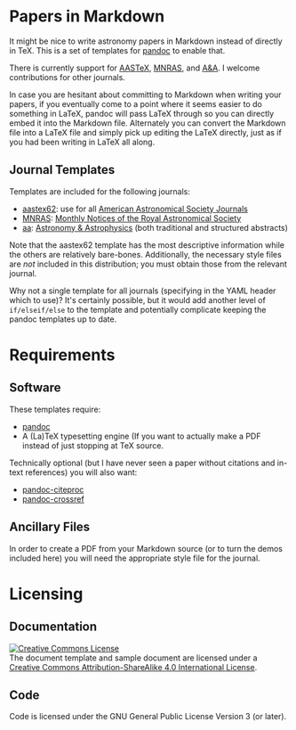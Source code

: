 # Papers in Markdown

It might be nice to write astronomy papers in Markdown instead of directly in TeX.
This is a set of templates for [pandoc](https://pandoc.org/) to enable that.

There is currently support for [AASTeX](https://journals.aas.org/authors/aastex/), [MNRAS](https://academic.oup.com/mnras/), and [A&A](https://www.aanda.org/).
I welcome contributions for other journals.

In case you are hesitant about committing to Markdown when writing your papers, if you eventually come to a point where it seems easier to do something in LaTeX, pandoc will pass LaTeX through so you can directly embed it into the Markdown file.
Alternately you can convert the Markdown file into a LaTeX file and simply pick up editing the LaTeX directly, just as if you had been writing in LaTeX all along.

## Journal Templates

Templates are included for the following journals:

* [aastex62](aastex62/): use for all [American Astronomical Society Journals](https://aas.org/publications/publishing)
* [MNRAS](mnras/): [Monthly Notices of the Royal Astronomical Society](https://academic.oup.com/mnras/)
* [aa](aa/): [Astronomy & Astrophysics](https://www.aanda.org/) (both traditional and structured abstracts)

Note that the aastex62 template has the most descriptive information while the others are relatively bare-bones.
Additionally, the necessary style files are *not* included in this distribution; you must obtain those from the relevant journal.

Why not a single template for all journals (specifying in the YAML header which to use)?
It's certainly possible, but it would add another level of `if/elseif/else` to the template and potentially complicate keeping the pandoc templates up to date.

# Requirements

## Software

These templates require:

- [pandoc](https://pandoc.org)
- A (La)TeX typesetting engine (If you want to actually make a PDF instead of just stopping at TeX source.

Technically optional (but I have never seen a paper without citations and in-text references) you will also want:

- [pandoc-citeproc](https://github.com/jgm/pandoc-citeproc)
- [pandoc-crossref](https://github.com/lierdakil/pandoc-crossref)

## Ancillary Files

In order to create a PDF from your Markdown source (or to turn the demos included here) you will need the appropriate style file for the journal.

# Licensing

## Documentation

<a rel="license" href="http://creativecommons.org/licenses/by-sa/4.0/"><img alt="Creative Commons License" style="border-width:0" src="https://i.creativecommons.org/l/by-sa/4.0/88x31.png" /></a><br />The document template and sample document are licensed under a <a rel="license" href="http://creativecommons.org/licenses/by-sa/4.0/">Creative Commons Attribution-ShareAlike 4.0 International License</a>.

## Code

Code is licensed under the GNU General Public License Version 3 (or later).
